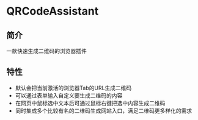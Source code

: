 # QRCodeAssistant

## 简介

一款快速生成二维码的浏览器插件

## 特性

* 默认会把当前激活的浏览器Tab的URL生成二维码
* 可以通过表单输入自定义要生成二维码的内容
* 在网页中鼠标选中文本后可通过鼠标右键把选中内容生成二维码
* 同时集成多个比较有名的二维码生成网站入口，满足二维码更多样化的需求